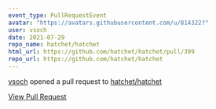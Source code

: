 ```yaml
---
event_type: PullRequestEvent
avatar: "https://avatars.githubusercontent.com/u/814322?"
user: vsoch
date: 2021-07-29
repo_name: hatchet/hatchet
html_url: https://github.com/hatchet/hatchet/pull/399
repo_url: https://github.com/hatchet/hatchet
---
```


<a href='https://github.com/vsoch' target='_blank'>vsoch</a> opened a pull request to <a href='https://github.com/hatchet/hatchet' target='_blank'>hatchet/hatchet</a>

<a href='https://github.com/hatchet/hatchet/pull/399' target='_blank'>View Pull Request</a>